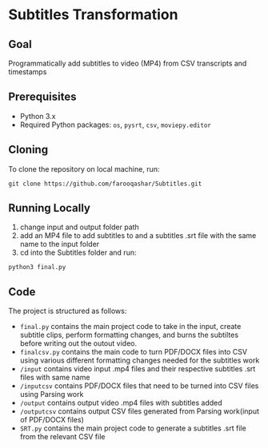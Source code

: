 # Subtitles Transformation

## Goal

Programmatically add subtitles to video (MP4) from CSV transcripts and timestamps

## Prerequisites
- Python 3.x
- Required Python packages: `os`, `pysrt`, `csv`, `moviepy.editor`

## Cloning
To clone the repository on local machine, run:
```
git clone https://github.com/farooqashar/Subtitles.git
```

## Running Locally 

1. change input and output folder path 
2. add an MP4 file to add subtitles to and a subtitles .srt file with the same name to the input folder 
2. cd into the Subtitles folder and run:

```
python3 final.py
```

## Code

The project is structured as follows:

- `final.py` contains the main project code to take in the input, create subtitle clips, perform formatting changes, and burns the subtiltes before writing out the outout video.
- `finalcsv.py` contains the main code to turn PDF/DOCX files into CSV using various different formatting changes needed for the subtitles work
- `/input` contains video input .mp4 files and their respective subtitles .srt files with same name
- `/inputcsv` contains PDF/DOCX files that need to be turned into CSV files using Parsing work
- `/output` contains output video .mp4 files with subtitles added
- `/outputcsv` contains output CSV files generated from Parsing work(input of PDF/DOCX files)
- `SRT.py` contains the main project code to generate a subtitles .srt file from the relevant CSV file
